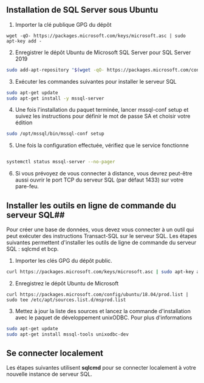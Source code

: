 ## Installation de SQL Server sous Ubuntu ##

1. Importer la clé publique GPG du dépôt

```
wget -qO- https://packages.microsoft.com/keys/microsoft.asc | sudo apt-key add -
```

2. Enregistrer le dépôt Ubuntu de Microsoft SQL Server pour SQL Server 2019

```bash
sudo add-apt-repository "$(wget -qO- https://packages.microsoft.com/config/ubuntu/18.04/mssql-server-2019.list)"
```

3. Exécuter les commandes suivantes pour installer le serveur SQL

```bash
sudo apt-get update
sudo apt-get install -y mssql-server
```

4. Une fois l'installation du paquet terminée, lancer mssql-conf setup et suivez les instructions pour définir le mot de passe SA et choisir votre édition

```bash
sudo /opt/mssql/bin/mssql-conf setup
```

5. Une fois la configuration effectuée, vérifiez que le service fonctionne

```bash

systemctl status mssql-server --no-pager
```

6. Si vous prévoyez de vous connecter à distance, vous devrez peut-être aussi ouvrir le port TCP du serveur SQL (par défaut 1433) sur votre pare-feu.

## Installer les outils en ligne de commande du serveur SQL##
Pour créer une base de données, vous devez vous connecter à un outil qui peut exécuter des instructions Transact-SQL sur le serveur SQL. Les étapes suivantes permettent d'installer les outils de ligne de commande du serveur SQL : sqlcmd et bcp.

1. Importer les clés GPG du dépôt public.

```bash
curl https://packages.microsoft.com/keys/microsoft.asc | sudo apt-key add -
```

2. Enregistrez le dépôt Ubuntu de Microsoft

```
curl https://packages.microsoft.com/config/ubuntu/18.04/prod.list | sudo tee /etc/apt/sources.list.d/msprod.list
```

3. Mettez à jour la liste des sources et lancez la commande d'installation avec le paquet de développement unixODBC. Pour plus d'informations

```bash
sudo apt-get update
sudo apt-get install mssql-tools unixodbc-dev
```

## Se connecter localement ##

Les étapes suivantes utilisent **sqlcmd** pour se connecter localement à votre nouvelle instance de serveur SQL.
